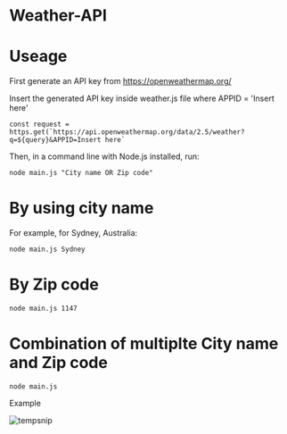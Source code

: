 # Weather-API

# Useage

First generate an API key from https://openweathermap.org/

Insert the generated API key inside weather.js file where APPID = 'Insert here'

```
const request = https.get(`https://api.openweathermap.org/data/2.5/weather?q=${query}&APPID=Insert here`
```

Then, in a command line with Node.js installed, run:

```
node main.js "City name OR Zip code"
```

# By using city name
For example, for Sydney, Australia:

```
node main.js Sydney
```
# By Zip code
```
node main.js 1147
```

# Combination of multiplte City name and Zip code
```
node main.js 
```

Example

![tempsnip](https://user-images.githubusercontent.com/26305085/54493280-563a2b80-48a4-11e9-9e90-ba37ac5495b9.png)

